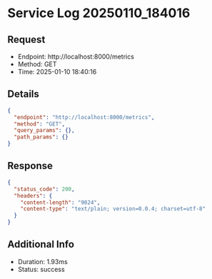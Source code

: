 # Service Log 20250110_184016

## Request
- Endpoint: http://localhost:8000/metrics
- Method: GET
- Time: 2025-01-10 18:40:16

## Details
```json
{
  "endpoint": "http://localhost:8000/metrics",
  "method": "GET",
  "query_params": {},
  "path_params": {}
}
```

## Response
```json
{
  "status_code": 200,
  "headers": {
    "content-length": "9024",
    "content-type": "text/plain; version=0.0.4; charset=utf-8"
  }
}
```

## Additional Info
- Duration: 1.93ms
- Status: success
